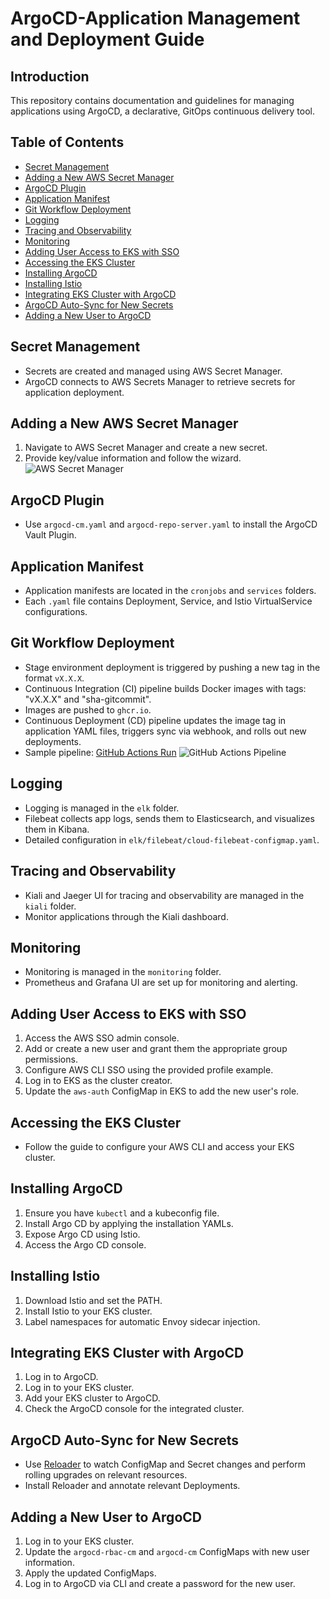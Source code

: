 # ArgoCD-Application Management and Deployment Guide

## Introduction

This repository contains documentation and guidelines for managing applications using ArgoCD, a declarative, GitOps continuous delivery tool.

## Table of Contents

- [Secret Management](#secret-management)
- [Adding a New AWS Secret Manager](#adding-a-new-aws-secret-manager)
- [ArgoCD Plugin](#argocd-plugin)
- [Application Manifest](#application-manifest)
- [Git Workflow Deployment](#git-workflow-deployment)
- [Logging](#logging)
- [Tracing and Observability](#tracing-and-observability)
- [Monitoring](#monitoring)
- [Adding User Access to EKS with SSO](#adding-user-access-to-eks-with-sso)
- [Accessing the EKS Cluster](#accessing-the-eks-cluster)
- [Installing ArgoCD](#installing-argocd)
- [Installing Istio](#installing-istio)
- [Integrating EKS Cluster with ArgoCD](#integrating-eks-cluster-with-argocd)
- [ArgoCD Auto-Sync for New Secrets](#argocd-auto-sync-for-new-secrets)
- [Adding a New User to ArgoCD](#adding-a-new-user-to-argocd)

## Secret Management

- Secrets are created and managed using AWS Secret Manager.
- ArgoCD connects to AWS Secrets Manager to retrieve secrets for application deployment.

## Adding a New AWS Secret Manager

1. Navigate to AWS Secret Manager and create a new secret.
2. Provide key/value information and follow the wizard.
   ![AWS Secret Manager](images/aws-secret-manager.png)

## ArgoCD Plugin

- Use `argocd-cm.yaml` and `argocd-repo-server.yaml` to install the ArgoCD Vault Plugin.

## Application Manifest

- Application manifests are located in the `cronjobs` and `services` folders.
- Each `.yaml` file contains Deployment, Service, and Istio VirtualService configurations.

## Git Workflow Deployment

- Stage environment deployment is triggered by pushing a new tag in the format `vX.X.X`.
- Continuous Integration (CI) pipeline builds Docker images with tags: "vX.X.X" and "sha-gitcommit".
- Images are pushed to `ghcr.io`.
- Continuous Deployment (CD) pipeline updates the image tag in application YAML files, triggers sync via webhook, and rolls out new deployments.
- Sample pipeline: [GitHub Actions Run](https://github.com/pocketsolutions/argocd-ci-test/runs/8202275389?check_suite_focus=true)
  ![GitHub Actions Pipeline](images/mermaid-diagram.png)

## Logging

- Logging is managed in the `elk` folder.
- Filebeat collects app logs, sends them to Elasticsearch, and visualizes them in Kibana.
- Detailed configuration in `elk/filebeat/cloud-filebeat-configmap.yaml`.

## Tracing and Observability

- Kiali and Jaeger UI for tracing and observability are managed in the `kiali` folder.
- Monitor applications through the Kiali dashboard.

## Monitoring

- Monitoring is managed in the `monitoring` folder.
- Prometheus and Grafana UI are set up for monitoring and alerting.

## Adding User Access to EKS with SSO

1. Access the AWS SSO admin console.
2. Add or create a new user and grant them the appropriate group permissions.
3. Configure AWS CLI SSO using the provided profile example.
4. Log in to EKS as the cluster creator.
5. Update the `aws-auth` ConfigMap in EKS to add the new user's role.

## Accessing the EKS Cluster

- Follow the guide to configure your AWS CLI and access your EKS cluster.

## Installing ArgoCD

1. Ensure you have `kubectl` and a kubeconfig file.
2. Install Argo CD by applying the installation YAMLs.
3. Expose Argo CD using Istio.
4. Access the Argo CD console.

## Installing Istio

1. Download Istio and set the PATH.
2. Install Istio to your EKS cluster.
3. Label namespaces for automatic Envoy sidecar injection.

## Integrating EKS Cluster with ArgoCD

1. Log in to ArgoCD.
2. Log in to your EKS cluster.
3. Add your EKS cluster to ArgoCD.
4. Check the ArgoCD console for the integrated cluster.

## ArgoCD Auto-Sync for New Secrets

- Use [Reloader](https://github.com/stakater/Reloader) to watch ConfigMap and Secret changes and perform rolling upgrades on relevant resources.
- Install Reloader and annotate relevant Deployments.

## Adding a New User to ArgoCD

1. Log in to your EKS cluster.
2. Update the `argocd-rbac-cm` and `argocd-cm` ConfigMaps with new user information.
3. Apply the updated ConfigMaps.
4. Log in to ArgoCD via CLI and create a password for the new user.
